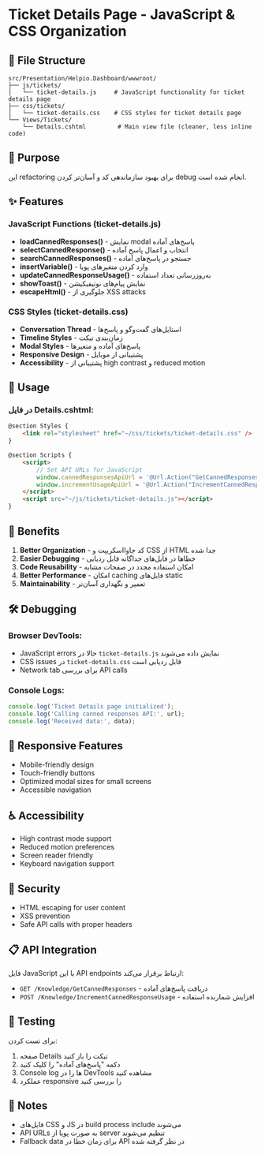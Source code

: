 ﻿# Ticket Details Page - JavaScript & CSS Organization

## 📁 File Structure

```
src/Presentation/Helpio.Dashboard/wwwroot/
├── js/tickets/
│   └── ticket-details.js     # JavaScript functionality for ticket details page
├── css/tickets/
│   └── ticket-details.css    # CSS styles for ticket details page
└── Views/Tickets/
    └── Details.cshtml         # Main view file (cleaner, less inline code)
```

## 🎯 Purpose

این refactoring برای بهبود سازماندهی کد و آسان‌تر کردن debug انجام شده است.

## ✨ Features

### JavaScript Functions (ticket-details.js)

- **loadCannedResponses()** - نمایش modal پاسخ‌های آماده
- **selectCannedResponse()** - انتخاب و اعمال پاسخ آماده
- **searchCannedResponses()** - جستجو در پاسخ‌های آماده
- **insertVariable()** - وارد کردن متغیرهای پویا
- **updateCannedResponseUsage()** - به‌روزرسانی تعداد استفاده
- **showToast()** - نمایش پیام‌های نوتیفیکیشن
- **escapeHtml()** - جلوگیری از XSS attacks

### CSS Styles (ticket-details.css)

- **Conversation Thread** - استایل‌های گفت‌وگو و پاسخ‌ها
- **Timeline Styles** - زمان‌بندی تیکت
- **Modal Styles** - پاسخ‌های آماده و متغیرها
- **Responsive Design** - پشتیبانی از موبایل
- **Accessibility** - پشتیبانی از high contrast و reduced motion

## 🔧 Usage

### در فایل Details.cshtml:

```html
@section Styles {
    <link rel="stylesheet" href="~/css/tickets/ticket-details.css" />
}

@section Scripts {
    <script>
        // Set API URLs for JavaScript
        window.cannedResponsesApiUrl = '@Url.Action("GetCannedResponses", "Knowledge")';
        window.incrementUsageApiUrl = '@Url.Action("IncrementCannedResponseUsage", "Knowledge")';
    </script>
    <script src="~/js/tickets/ticket-details.js"></script>
}
```

## 🚀 Benefits

1. **Better Organization** - کد جاوااسکریپت و CSS از HTML جدا شده
2. **Easier Debugging** - خطاها در فایل‌های جداگانه قابل ردیابی
3. **Code Reusability** - امکان استفاده مجدد در صفحات مشابه
4. **Better Performance** - امکان caching فایل‌های static
5. **Maintainability** - تعمیر و نگهداری آسان‌تر

## 🛠️ Debugging

### Browser DevTools:
- JavaScript errors حالا در `ticket-details.js` نمایش داده می‌شوند
- CSS issues در `ticket-details.css` قابل ردیابی است
- Network tab برای بررسی API calls

### Console Logs:
```javascript
console.log('Ticket Details page initialized');
console.log('Calling canned responses API:', url);
console.log('Received data:', data);
```

## 📱 Responsive Features

- Mobile-friendly design
- Touch-friendly buttons
- Optimized modal sizes for small screens
- Accessible navigation

## ♿ Accessibility

- High contrast mode support
- Reduced motion preferences
- Screen reader friendly
- Keyboard navigation support

## 🔐 Security

- HTML escaping for user content
- XSS prevention
- Safe API calls with proper headers

## 📋 API Integration

فایل JavaScript با این API endpoints ارتباط برقرار می‌کند:

- `GET /Knowledge/GetCannedResponses` - دریافت پاسخ‌های آماده
- `POST /Knowledge/IncrementCannedResponseUsage` - افزایش شمارنده استفاده

## 🧪 Testing

برای تست کردن:

1. صفحه Details تیکت را باز کنید
2. دکمه "پاسخ‌های آماده" را کلیک کنید
3. Console log ها را در DevTools مشاهده کنید
4. عملکرد responsive را بررسی کنید

## 📝 Notes

- فایل‌های CSS و JS در build process include می‌شوند
- API URLs به صورت پویا از server تنظیم می‌شوند
- Fallback data برای زمان خطا در API در نظر گرفته شده